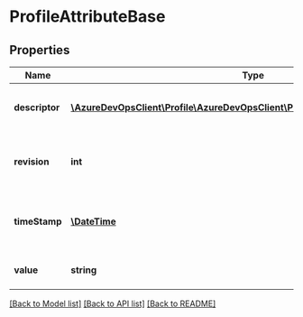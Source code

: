 # ProfileAttributeBase

## Properties
Name | Type | Description | Notes
------------ | ------------- | ------------- | -------------
**descriptor** | [**\AzureDevOpsClient\Profile\AzureDevOpsClient\Profile\Model\AttributeDescriptor**](AttributeDescriptor.md) | The descriptor of the attribute. | [optional] 
**revision** | **int** | The revision number of the attribute. | [optional] 
**timeStamp** | [**\DateTime**](\DateTime.md) | The time the attribute was last changed. | [optional] 
**value** | **string** | The value of the attribute. | [optional] 

[[Back to Model list]](../README.md#documentation-for-models) [[Back to API list]](../README.md#documentation-for-api-endpoints) [[Back to README]](../README.md)


